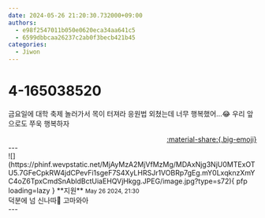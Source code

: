 ```yaml
---
date: 2024-05-26 21:20:30.732000+09:00
authors:
  - e98f2547011b050e0620eca34aa641c5
  - 6599dbbcaa26237c2ab0f3becb421b45
categories:
  - Jiwon
---
```


# 4-165038520

<div class="post-container" markdown="1">
<div class="content-container md-sidebar__scrollwrap" markdown="1">

금요일에 대학 축제 놀러가서 목이 터져라 응원법 외쳤는데 너무 행복했어...😂 우리 앞으로도 쭈욱 행복하자

</div>
</div>

<div style="text-align: right;" markdown="1">
<a href="https://weverse.io/fromis9/fanpost/4-165038520" style="text-align: right;">:material-share:{.big-emoji}</a>
</div>
---

<div class="comments-container md-sidebar__scrollwrap" markdown="1">
<div class="comment" markdown="1">
<div class='id-container' markdown="1">
![](https://phinf.wevpstatic.net/MjAyMzA2MjVfMzMg/MDAxNjg3NjU0MTExOTU5.7GFeCpkRW4jdCPevFi1sgeF7S4XyLHRSJr1VOBRp7gEg.mY0LxqknzXmYC4oZ6TpxCmdSnAbldBctUiaEHQVjHkgg.JPEG/image.jpg?type=s72){ pfp loading=lazy }
**<span class="artist">지원</span>** <small>May 26 2024, 21:30</small><br>
</div>
<div class='comment-body' markdown="1">
덕분에 넘 신나따🫶 고마와아
</div>
</div>
</div>
---
